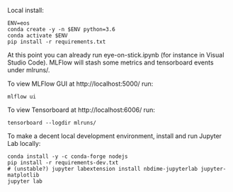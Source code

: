 Local install:
```
ENV=eos
conda create -y -n $ENV python=3.6
conda activate $ENV
pip install -r requirements.txt
```

At this point you can already run eye-on-stick.ipynb (for instance in Visual Studio Code).
MLFlow will stash some metrics and tensorboard events under mlruns/.

To view MLFlow GUI at http://localhost:5000/ run:
```
mlflow ui
```

To view Tensorboard at http://localhost:6006/ run:
```
tensorboard --logdir mlruns/
```

To make a decent local development environment, install and run Jupyter Lab locally:
```
conda install -y -c conda-forge nodejs
pip install -r requirements-dev.txt
# (unstable?) jupyter labextension install nbdime-jupyterlab jupyter-matplotlib
jupyter lab
```